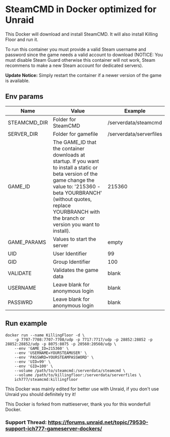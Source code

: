 # SteamCMD in Docker optimized for Unraid
This Docker will download and install SteamCMD. It will also install Killing Floor and run it.

To run this container you must provide a valid Steam username and password since the game needs a valid account to download (NOTICE: You must disable Steam Guard otherwise this container will not work, Steam recommens to make a new Steam account for dedicated servers).

**Update Notice:** Simply restart the container if a newer version of the game is available.

## Env params
| Name | Value | Example |
| --- | --- | --- |
| STEAMCMD_DIR | Folder for SteamCMD | /serverdata/steamcmd |
| SERVER_DIR | Folder for gamefile | /serverdata/serverfiles |
| GAME_ID | The GAME_ID that the container downloads at startup. If you want to install a static or beta version of the game change the value to: '215360 -beta YOURBRANCH' (without quotes, replace YOURBRANCH with the branch or version you want to install). | 215360 |
| GAME_PARAMS | Values to start the server | empty |
| UID | User Identifier | 99 |
| GID | Group Identifier | 100 |
| VALIDATE | Validates the game data | blank |
| USERNAME | Leave blank for anonymous login | blank |
| PASSWRD | Leave blank for anonymous login | blank |

## Run example
```
docker run --name KillingFloor -d \
	-p 7707-7708:7707-7708/udp -p 7717:7717/udp -p 28852:28852 -p 28852:28852/udp -p 8075:8075 -p 20560:20560/udp \
	--env 'GAME_ID=215360' \
	--env 'USERNAME=YOURSTEAMUSER' \
	--env 'PASSWRD=YOURSTEAMPASSWORD' \
	--env 'UID=99' \
	--env 'GID=100' \
	--volume /path/to/steamcmd:/serverdata/steamcmd \
	--volume /path/to/killingfloor:/serverdata/serverfiles \
	ich777/steamcmd:killingfloor
```

This Docker was mainly edited for better use with Unraid, if you don't use Unraid you should definitely try it!

This Docker is forked from mattieserver, thank you for this wonderfull Docker.

### Support Thread: https://forums.unraid.net/topic/79530-support-ich777-gameserver-dockers/